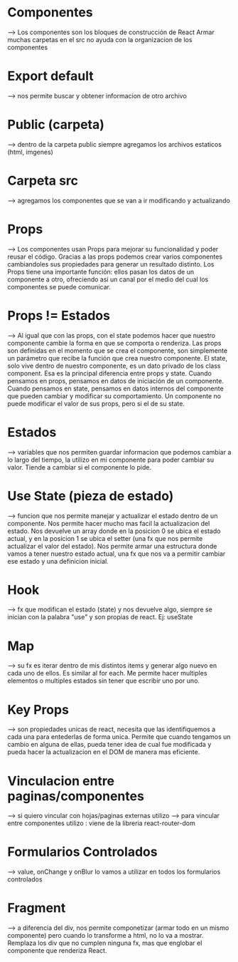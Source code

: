 # Componentes
--> Los componentes son los bloques de construcción de React 
Armar muchas carpetas en el src no ayuda con la organizacion de los componentes
# Export default
--> nos permite buscar y obtener informacion de otro archivo
# Public (carpeta)
--> dentro de la carpeta public siempre agregamos los archivos estaticos (html, imgenes)
# Carpeta src
--> agregamos los componentes que se van a ir modificando y actualizando
# Props
--> Los componentes usan Props para mejorar su funcionalidad y poder reusar el código.
Gracias a las props podemos crear varios componentes cambiandoles sus propiedades para generar un resultado distinto.
Los Props tiene una importante función: ellos pasan los datos de un componente a otro, ofreciendo así un canal por el medio del cual los componentes se puede comunicar.
# Props != Estados
--> Al igual que con las props, con el state podemos hacer que nuestro componente cambie la forma en que se comporta o renderiza.
Las props son definidas en el momento que se crea el componente, son simplemente un parámetro que recibe la función que crea nuestro componente.
El state, solo vive dentro de nuestro componente, es un dato privado de los class component. Esa es la principal diferencia entre props y state.
Cuando pensamos en props, pensamos en datos de iniciación de un componente. Cuando pensamos en state, pensamos en datos internos del componente que pueden cambiar y modificar su comportamiento. Un componente no puede modificar el valor de sus props, pero si el de su state.
# Estados
--> variables que nos permiten guardar informacion que podemos cambiar a lo largo del tiempo, la utilizo en mi componente para poder cambiar su valor. Tiende a cambiar si el componente lo pide.
# Use State (pieza de estado)
--> funcion que nos permite manejar y actualizar el estado dentro de un componente.
Nos permite hacer mucho mas facil la actualizacion del estado.
Nos devuelve un array donde en la posicion 0 se ubica el estado actual, y en la posicion 1 se ubica el setter (una fx que nos permite actualizar el valor del estado).
Nos permite armar una estructura donde vamos a tener nuestro estado actual, una fx que nos va a permitir cambiar ese estado y una definicion inicial.
# Hook
--> fx que modifican el estado (state) y nos devuelve algo, siempre se inician con la palabra "use" y son propias de react. Ej: useState 
# Map
--> su fx es iterar dentro de mis distintos items y generar algo nuevo en cada uno de ellos. Es similar al for each. Me permite hacer multiples elementos o multiples estados sin tener que escribir uno por uno.
# Key Props
--> son propiedades unicas de react, necesita que las identifiquemos a cada una para entederlas de forma unica. 
Permite que cuando tengamos un cambio en alguna de ellas, pueda tener idea de cual fue modificada y pueda hacer la actualizacion en el DOM de manera mas eficiente.
# Vinculacion entre paginas/componentes
--> si quiero vincular con hojas/paginas externas utilizo <a>
--> para vincular entre componentes utilizo <Link> : viene de la libreria react-router-dom
# Formularios Controlados
--> value, onChange y onBlur lo vamos a utilizar en todos los formularios controlados
# Fragment
--> a diferencia del div, nos permite componetizar (armar todo en un mismo componente) pero cuando lo transforme a html, no lo va a mostrar. Remplaza los div que no cumplen ninguna fx, mas que englobar el componente que renderiza React.